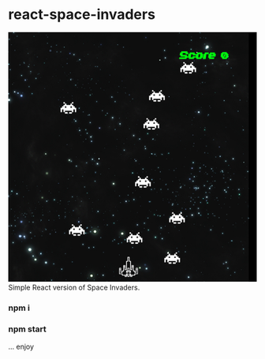 # react-space-invaders
![DemoPicture](https://github.com/JacoMig/react-space-invaders/blob/master/SpaceINvadersDemoPicture.png) <br>
Simple React version of Space Invaders. <br>
### npm i
### npm start
... enjoy
